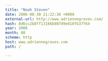 ```yaml
---
title: "Noah Steven"
date: 2006-08-30 21:22:36 +0000
external-url: http://www.adriennegraves.com/
hash: 8d6cc2b8ff13166b807d9e810fb37f64
year: 2006
month: 08
scheme: http
host: www.adriennegraves.com
path: /

---
```



